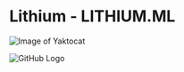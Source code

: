 # Lithium - LITHIUM.ML


![Image of Yaktocat](https://www.github.com/AZProductions/Lithium/tree/master/Pictures%2Fgithub%20back.png)

![GitHub Logo](tree/master/Pictures%2Fgithub%20back.png)
